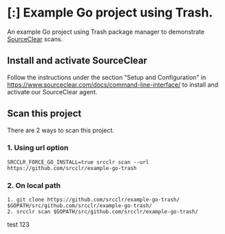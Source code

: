 # [:] Example Go project using Trash.

An example Go project using Trash package manager to demonstrate [SourceClear](https://www.sourceclear.com) scans.

## Install and activate SourceClear
Follow the instructions under the section "Setup and Configuration" in https://www.sourceclear.com/docs/command-line-interface/ to install and activate our SourceClear agent.

## Scan this project
There are 2 ways to scan this project.

### 1. Using url option
`SRCCLR_FORCE_GO_INSTALL=true srcclr scan --url https://github.com/srcclr/example-go-trash`

### 2. On local path
```
1. git clone https://github.com/srcclr/example-go-trash/ $GOPATH/src/github.com/srcclr/example-go-trash/
2. srcclr scan $GOPATH/src/github.com/srcclr/example-go-trash/
```
test 123
